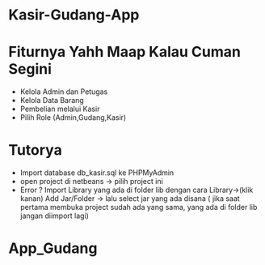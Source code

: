# Kasir-Gudang-App

# Fiturnya Yahh Maap Kalau Cuman Segini
- Kelola Admin dan Petugas
- Kelola Data Barang
- Pembelian melalui Kasir
- Pilih Role (Admin,Gudang,Kasir)

# Tutorya
- Import database db_kasir.sql ke PHPMyAdmin
- open project di netbeans -> pilih project ini
- Error ? Import Library yang ada di folder lib dengan cara Library->(klik kanan) Add Jar/Folder -> lalu select jar yang ada disana ( jika saat pertama membuka project sudah ada yang sama, yang ada di folder lib jangan diimport lagi)
# App_Gudang
